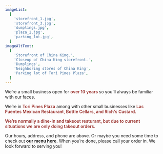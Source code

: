```yaml
---
imageList:
  [
    'storefront_1.jpg',
    'storefront_3.jpg',
    'dumplings.jpg',
    'plaza_2.jpg',
    'parking_lot.jpg',
  ]
imageAltText:
  [
    'Storefront of China King.',
    'Closeup of China King storefront.',
    'Dumplings',
    'Neighboring stores of China King',
    'Parking lot of Tori Pines Plaza',
  ]
---
```


We’re a small business open for <span style="color: #9a322d; font-weight: 600;">over 10 years</span> so you’ll always be familiar with our faces.

We’re in <span style="color: #9a322d; font-weight: 600;">Tori Pines Plaza</span> among with other small businesses like <span style="color: #9a322d; font-weight: 600;">Las Fuentes Mexican Restaurant, Bottle Cellars, and Rich's Custard.</span>

<span style="color: #9a322d; font-weight: 600;">We’re normally a dine-in and takeout resturant, but due to current situations we are only doing takeout orders.</span>

Our hours, address, and phone are above. Or maybe you need some time to check out [**our menu here**](/menu). When you’re done, please call your order in. We look forward to serving you!
